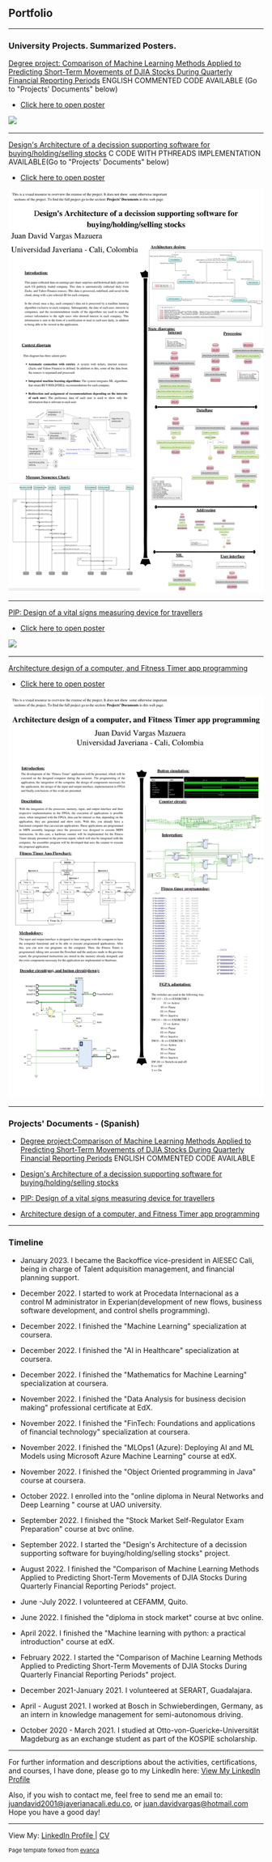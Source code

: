 ## Portfolio


---
### University Projects. Summarized Posters.

[Degree project: Comparison of Machine Learning Methods Applied to Predicting Short-Term Movements of DJIA Stocks During Quarterly Financial Reporting Periods](https://drive.google.com/file/d/1HwM-nndI3PmbBNZRBjc0OxugWNdrR2rN/view?usp=sharing)
 ENGLISH COMMENTED CODE AVAILABLE (Go to "Projects' Documents" below)
 - [Click here to open poster](https://www.canva.com/design/DAFQkuB92vo/f9VwUXOoP5CIxsBTcj79dg/view?utm_content=DAFQkuB92vo&utm_campaign=designshare&utm_medium=link2&utm_source=sharebutton)

<img src="images/Poster_DegreeProject.png?raw=true"/>


---

[Design's Architecture of a decission supporting software for buying/holding/selling stocks](https://drive.google.com/file/d/1emQXiozyWUQaeHPeLE8ydw4g53rW13Ng/view?usp=sharing)
 C CODE WITH PTHREADS IMPLEMENTATION AVAILABLE(Go to "Projects' Documents" below)
  - [Click here to open poster](https://www.canva.com/design/DAFQk5TZRvc/V5uWD41XbIstw-RX9DAa9g/view?utm_content=DAFQk5TZRvc&utm_campaign=designshare&utm_medium=link2&utm_source=sharebutton)

<img src="images/Poster_Architecture_ML_Software_StockMarket.png?raw=true"/>


---

[PIP: Design of a vital signs measuring device for travellers](https://drive.google.com/file/d/1mL0XeWrRTFDERlXTDg2GRa9UACPKTGdS/view?usp=sharing)
 - [Click here to open poster](https://www.canva.com/design/DAFQk3ksHbs/mtdWRPXgs9b4Ho6LM1cuYQ/view?utm_content=DAFQk3ksHbs&utm_campaign=designshare&utm_medium=link2&utm_source=sharebutton)

<img src="images/Poster_VitalSigns.png?raw=true"/>


---


[Architecture design of a computer, and Fitness Timer app programming](https://drive.google.com/file/d/1uvSMTY9uSVOyogz2uCqb85k1BW4Mq4Vg/view?usp=sharing)
 - [Click here to open poster](https://www.canva.com/design/DAFQlY8l12o/ab5N80iGsABGLV_bC1cVIw/view?utm_content=DAFQlY8l12o&utm_campaign=designshare&utm_medium=link2&utm_source=sharebutton)

<img src="images/Poster_Fitness.png?raw=true"/>



---
### Projects' Documents - (Spanish)


- [Degree project:Comparison of Machine Learning Methods Applied to Predicting Short-Term Movements of DJIA Stocks During Quarterly Financial Reporting Periods](https://drive.google.com/drive/folders/1mjlZBEcwGirFmkWyuCtGjAJvY3tU_SCf?usp=sharing)
  ENGLISH COMMENTED CODE AVAILABLE
  
- [Design's Architecture of a decission supporting software for buying/holding/selling stocks](https://drive.google.com/drive/folders/1z_AQXtreZA6JAn1m_sOycwdNzCvRHKhc?usp=sharing)
  
- [PIP: Design of a vital signs measuring device for travellers](https://drive.google.com/drive/folders/1CoL1idKjjKb3Cglz5eRqHbcudqS3a5Ru?usp=sharing)

- [Architecture design of a computer, and Fitness Timer app programming](https://drive.google.com/drive/folders/1iR5xH33t7V-5tq88k20tk8MSsavnJqBS?usp=sharing)



---

### Timeline

- January 2023. I became the Backoffice vice-president in AIESEC Cali, being in charge of Talent adquisition management, and financial planning support.

- December 2022. I started to work at Procedata Internacional as a control M administrator in Experian(development of new flows, business software development, and control shells programming).

- December 2022. I finished the "Machine Learning" specialization at coursera.

- December 2022. I finished the "AI in Healthcare" specialization at coursera.

- December 2022. I finished the "Mathematics for Machine Learning" specialization at coursera.

- November 2022. I finished the "Data Analysis for business decision making" professional certificate at EdX.

- November 2022. I finished the "FinTech: Foundations and applications of financial technology" specialization at coursera.

- November 2022. I finished the "MLOps1 (Azure): Deploying AI and ML Models using Microsoft Azure Machine Learning" course at edX.

- November 2022. I finished the "Object Oriented programming in Java" course at coursera.

- October 2022. I enrolled into the "online diploma in Neural Networks and Deep Learning " course at UAO university. 

- September 2022. I finished the	"Stock Market Self-Regulator Exam Preparation" course at bvc online.

- September 2022. I started the "Design's Architecture of a decission supporting software for buying/holding/selling stocks" project.  

- August 2022. I finished the "Comparison of Machine Learning Methods Applied to Predicting Short-Term Movements of DJIA Stocks During Quarterly Financial Reporting Periods" project.

- June -July 2022. I volunteered at CEFAMM, Quito. 

- June 2022. I finished the "diploma in stock market" course at bvc online. 

- April 2022. I finished the "Machine learning with python: a practical introduction" course at edX. 

- February 2022. I started the "Comparison of Machine Learning Methods Applied to Predicting Short-Term Movements of DJIA Stocks During Quarterly Financial Reporting Periods" project.

- December 2021-January 2021. I volunteered at SERART, Guadalajara.

- April - August 2021. I worked at Bosch in Schwieberdingen, Germany, as an intern in knowledge management for semi-autonomous driving.

- October 2020 - March 2021. I studied at Otto-von-Guericke-Universität Magdeburg as an exchange student as part of the KOSPIE scholarship.


---


For further information and descriptions about the activities, certifications, and courses, I have done, please go to my LinkedIn here:
<a href="https://www.linkedin.com/in/juan-david-vargas-mazuera-07197a1a5/">View My LinkedIn Profile</a> 



Also, if you wish to contact me, feel free to send me an email to: juandavid2001@javerianacali.edu.co, or juan.davidvargas@hotmail.com
Hope you have a good day!

---
View My:  [LinkedIn Profile ](https://www.linkedin.com/in/juan-david-vargas-mazuera-07197a1a5/) | [ CV](https://drive.google.com/file/d/1OwdW1LuXzyOjZC5xDzbOCnGQklkPRfIs/view?usp=sharing)

<p style="font-size:11px">Page template forked from <a href="https://github.com/evanca/quick-portfolio">evanca</a></p>
<!-- Remove above link if you don't want to attibute -->

